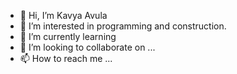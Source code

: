 - 👋 Hi, I’m Kavya Avula
- 👀 I’m interested in programming and construction.
- 🌱 I’m currently learning 
- 💞️ I’m looking to collaborate on ...
- 📫 How to reach me ...

<!---
You can click the Preview link to take a look at your changes.
--->
